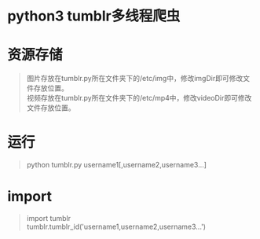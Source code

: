 # python3 tumblr多线程爬虫
# 资源存储
>图片存放在tumblr.py所在文件夹下的/etc/img中，修改imgDir即可修改文件存放位置。  
>视频存放在tumblr.py所在文件夹下的/etc/mp4中，修改videoDir即可修改文件存放位置。
# 运行
>python tumblr.py username1[,username2,username3...]
# import
>import tumblr  
>tumblr.tumblr_id('username1,username2,username3...')
